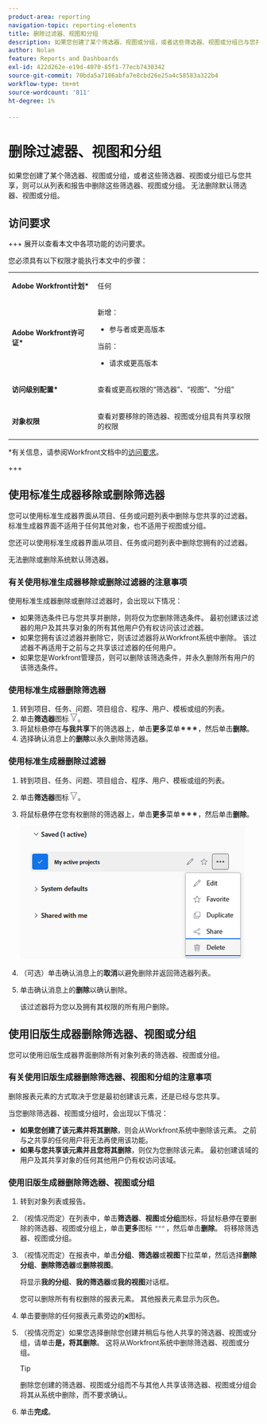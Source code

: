 ```yaml
---
product-area: reporting
navigation-topic: reporting-elements
title: 删除过滤器、视图和分组
description: 如果您创建了某个筛选器、视图或分组，或者这些筛选器、视图或分组已与您共享，则可以从列表和报告中删除这些筛选器、视图或分组。 无法删除默认筛选器、视图或分组。
author: Nolan
feature: Reports and Dashboards
exl-id: 422d262e-e19d-4070-85f1-77ecb7430342
source-git-commit: 70bda5a7186abfa7e8cbd26e25a4c58583a322b4
workflow-type: tm+mt
source-wordcount: '811'
ht-degree: 1%

---
```


# 删除过滤器、视图和分组

<!-- Audited: 11/2024 -->

如果您创建了某个筛选器、视图或分组，或者这些筛选器、视图或分组已与您共享，则可以从列表和报告中删除这些筛选器、视图或分组。 无法删除默认筛选器、视图或分组。

## 访问要求

+++ 展开以查看本文中各项功能的访问要求。

您必须具有以下权限才能执行本文中的步骤：

<table style="table-layout:auto"> 
 <col> 
 </col> 
 <col> 
 </col> 
 <tbody> 
  <tr> 
   <td role="rowheader"><strong>Adobe Workfront计划*</strong></td> 
   <td> <p>任何 </p> </td> 
  </tr> 
  <tr> 
   <td role="rowheader"><strong>Adobe Workfront许可证*</strong></td> 
   <td> 
      <p>新增：</p>
         <ul>
         <li><p>参与者或更高版本</p></li>
         </ul>
      <p>当前：</p>
         <ul>
         <li><p>请求或更高版本</p></li>
         </ul>
   </td>
  </tr> 
  <tr> 
   <td role="rowheader"><strong>访问级别配置*</strong></td> 
   <td><p>查看或更高权限的“筛选器”、“视图”、“分组”</p></td> 
  </tr> 
  <tr> 
   <td role="rowheader"><strong>对象权限</strong></td> 
   <td><p>查看对要移除的筛选器、视图或分组具有共享权限的权限</p>
   </td> 
  </tr> 
 </tbody> 
</table>

*有关信息，请参阅Workfront文档中的[访问要求](/help/quicksilver/administration-and-setup/add-users/access-levels-and-object-permissions/access-level-requirements-in-documentation.md)。

+++

## 使用标准生成器移除或删除筛选器

您可以使用标准生成器界面从项目、任务或问题列表中删除与您共享的过滤器。 标准生成器界面不适用于任何其他对象，也不适用于视图或分组。

您还可以使用标准生成器界面从项目、任务或问题列表中删除您拥有的过滤器。

无法删除或删除系统默认筛选器。

### 有关使用标准生成器移除或删除过滤器的注意事项

使用标准生成器删除或删除过滤器时，会出现以下情况：

* 如果筛选条件已与您共享并删除，则将仅为您删除筛选条件。 最初创建该过滤器的用户及其共享对象的所有其他用户仍有权访问该过滤器。
* 如果您拥有该过滤器并删除它，则该过滤器将从Workfront系统中删除。 该过滤器不再适用于之前与之共享该过滤器的任何用户。
* 如果您是Workfront管理员，则可以删除该筛选条件，并永久删除所有用户的该筛选条件。

### 使用标准生成器删除筛选器

1. 转到项目、任务、问题、项目组合、程序、用户、模板或组的列表。
1. 单击&#x200B;**筛选器**&#x200B;图标![筛选器图标](assets/filter-nwepng.png)。
1. 将鼠标悬停在&#x200B;**与我共享**&#x200B;下的筛选器上，单击&#x200B;**更多**&#x200B;菜单![更多图标](assets/more-icon-spectrum.png)，然后单击&#x200B;**删除**。
1. 选择确认消息上的&#x200B;**删除**&#x200B;以永久删除筛选器。

### 使用标准生成器删除过滤器

1. 转到项目、任务、问题、项目组合、程序、用户、模板或组的列表。
1. 单击&#x200B;**筛选器**&#x200B;图标![筛选器图标](assets/filter-nwepng.png)。
1. 将鼠标悬停在您有权删除的筛选器上，单击&#x200B;**更多**&#x200B;菜单![更多图标](assets/more-icon-spectrum.png)，然后单击&#x200B;**删除**。

   ![删除筛选器](assets/new-filters-more-menu-options-with-delete.png)

1. （可选）单击确认消息上的&#x200B;**取消**&#x200B;以避免删除并返回筛选器列表。
1. 单击确认消息上的&#x200B;**删除**&#x200B;以确认删除。

   该过滤器将为您以及拥有其权限的所有用户删除。

## 使用旧版生成器删除筛选器、视图或分组

您可以使用旧版生成器界面删除所有对象列表的筛选器、视图或分组。

### 有关使用旧版生成器删除筛选器、视图和分组的注意事项

删除报表元素的方式取决于您是最初创建该元素，还是已经与您共享。

当您删除筛选器、视图或分组时，会出现以下情况：

* **如果您创建了该元素并将其删除**，则会从Workfront系统中删除该元素。 之前与之共享的任何用户将无法再使用该功能。
* **如果与您共享该元素并且您将其删除**，则仅为您删除该元素。 最初创建该域的用户及其共享对象的任何其他用户仍有权访问该域。

### 使用旧版生成器删除筛选器、视图或分组

1. 转到对象列表或报告。
1. （视情况而定）在列表中，单击&#x200B;**筛选器**、**视图**&#x200B;或&#x200B;**分组**&#x200B;图标，将鼠标悬停在要删除的筛选器、视图或分组上，单击&#x200B;**更多**&#x200B;图标![更多图标](assets/more-icon.png)，然后单击&#x200B;**删除**。 将移除筛选器、视图或分组。
1. （视情况而定）在报表中，单击&#x200B;**分组**、**筛选器**&#x200B;或&#x200B;**视图**&#x200B;下拉菜单，然后选择&#x200B;**删除分组**、**删除筛选器**&#x200B;或&#x200B;**删除视图**。

   将显示&#x200B;**我的分组**、**我的筛选器**&#x200B;或&#x200B;**我的视图**&#x200B;对话框。

   您可以删除所有有权删除的报表元素。 其他报表元素显示为灰色。

1. 单击要删除的任何报表元素旁边的&#x200B;**x**&#x200B;图标。
1. （视情况而定）如果您选择删除您创建并稍后与他人共享的筛选器、视图或分组，请单击&#x200B;**是，将其删除**。 这将从Workfront系统中删除筛选器、视图或分组。

   >[!TIP]
   >
   >删除您创建的筛选器、视图或分组而不与其他人共享该筛选器、视图或分组会将其从系统中删除，而不要求确认。

1. 单击&#x200B;**完成**。

